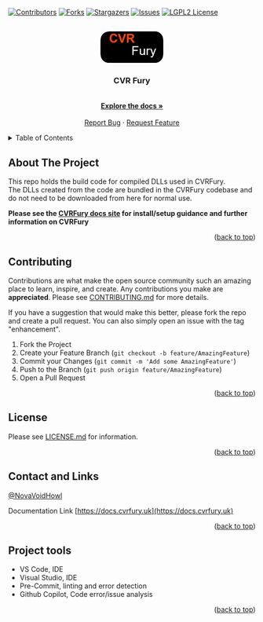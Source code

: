 <a name="readme-top"></a>

<!-- PROJECT SHIELDS -->

<!--
*** I'm using markdown "reference style" links for readability.
*** Reference links are enclosed in brackets [ ] instead of parentheses ( ).
*** See the bottom of this document for the declaration of the reference variables
*** for contributors-url, forks-url, etc. This is an optional, concise syntax you may use.
*** https://www.markdownguide.org/basic-syntax/#reference-style-links
-->

[![Contributors][contributors-shield]][contributors-url]
[![Forks][forks-shield]][forks-url]
[![Stargazers][stars-shield]][stars-url]
[![Issues][issues-shield]][issues-url]
[![LGPL2 License][license-shield]][license-url]

<!-- PROJECT LOGO -->

<br />
<div align="center">
  <a href="https://docs.cvrfury.uk/">
    <img src="Assets/Resources/CVRFury/Logos/CVRFuryLogo.png" alt="Logo" width="128" height="64">
  </a>

<h3 align="center">CVR Fury</h3>

<p align="center">
    <br />
    <a href="https://docs.cvrfury.uk/"><strong>Explore the docs »</strong></a>
    <br />
    <br />
    <a href="https://github.com/NovaVoidHowl/CVRFury-Compiled-Components/issues">Report Bug</a>
    ·
    <a href="https://github.com/NovaVoidHowl/CVRFury-Compiled-Components/issues">Request Feature</a>
  </p>
</div>

<!-- TABLE OF CONTENTS -->

<details>
  <summary>Table of Contents</summary>
  <ol>
    <li>
      <a href="#about-the-project">About The Project</a>
    </li>
    <li><a href="#contributing">Contributing</a></li>
    <li><a href="#license">License</a></li>
    <li><a href="#contact-and-links">Contact and Links</a></li>
    <li><a href="#project-tools">Project tools</a></li>
  </ol>
</details>

<!-- ABOUT THE PROJECT -->

## About The Project

This repo holds the build code for compiled DLLs used in CVRFury.\
The DLLs created from the code are bundled in the CVRFury codebase and do
not need to be downloaded from here for normal use.

**Please see the [CVRFury docs site](https://docs.cvrfury.uk/) for install/setup guidance and further information on CVRFury**

<p align="right">(<a href="#readme-top">back to top</a>)</p>

<!-- CONTRIBUTING -->

## Contributing

Contributions are what make the open source community such an amazing place to learn, inspire, and create.
Any contributions you make are **appreciated**. Please see [CONTRIBUTING.md](CONTRIBUTING.md) for more details.

If you have a suggestion that would make this better, please fork the repo and create a pull request.
You can also simply open an issue with the tag "enhancement".

1. Fork the Project
2. Create your Feature Branch (`git checkout -b feature/AmazingFeature`)
3. Commit your Changes (`git commit -m 'Add some AmazingFeature'`)
4. Push to the Branch (`git push origin feature/AmazingFeature`)
5. Open a Pull Request

<p align="right">(<a href="#readme-top">back to top</a>)</p>

<!-- LICENSE -->

## License

Please see [LICENSE.md](LICENSE.md) for information.

<p align="right">(<a href="#readme-top">back to top</a>)</p>

<!-- CONTACT -->

## Contact and Links

[@NovaVoidHowl](https://novavoidhowl.uk/)

Documentation Link [https://docs.cvrfury.uk](https://docs.cvrfury.uk)

<p align="right">(<a href="#readme-top">back to top</a>)</p>

<!-- PROJECT TOOLS -->

## Project tools

- VS Code, IDE
- Visual Studio, IDE
- Pre-Commit, linting and error detection
- Github Copilot, Code error/issue analysis

<p align="right">(<a href="#readme-top">back to top</a>)</p>

<!-- MARKDOWN LINKS & IMAGES -->

<!-- https://www.markdownguide.org/basic-syntax/#reference-style-links -->

[contributors-shield]: https://img.shields.io/github/contributors/NovaVoidHowl/CVRFury-Compiled-Components.svg?style=plastic
[contributors-url]: https://github.com/NovaVoidHowl/CVRFury-Compiled-Components/graphs/contributors
[forks-shield]: https://img.shields.io/github/forks/NovaVoidHowl/CVRFury-Compiled-Components.svg?style=plastic
[forks-url]: https://github.com/NovaVoidHowl/CVRFury-Compiled-Components/network/members
[issues-shield]: https://img.shields.io/github/issues/NovaVoidHowl/CVRFury-Compiled-Components.svg?style=plastic
[issues-url]: https://github.com/NovaVoidHowl/CVRFury-Compiled-Components/issues
[license-shield]: https://img.shields.io/badge/License-LGPL_2.1-blue
[license-url]: https://github.com/NovaVoidHowl/CVRFury-Compiled-Components/blob/master/LICENSE.md
[stars-shield]: https://img.shields.io/github/stars/NovaVoidHowl/CVRFury-Compiled-Components.svg?style=plastic
[stars-url]: https://github.com/NovaVoidHowl/CVRFury-Compiled-Components/stargazers
